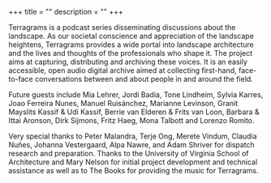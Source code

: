 +++
title = ""
description = ""
+++

Terragrams is a podcast series disseminating discussions about the landscape. As our societal conscience and appreciation of the landscape heightens, Terragrams provides a wide portal into landscape architecture and the lives and thoughts of the professionals who shape it. The project aims at capturing, distributing and archiving these voices. It is an easily accessible, open audio digital archive aimed at collecting first-hand, face-to-face conversations between and about people in and around the field.

Future guests include Mia Lehrer, Jordi Badia, Tone Lindheim, Sylvia Karres, Joao Ferreira Nunes, Manuel Ruisánchez, Marianne Levinson, Granit Mayslits Kassif & Udi Kassif, Berrie van Elderen & Frits van Loon, Barbara & Ittai Aronson, Dirk Sijmons, Fritz Haeg, Mona Talbott and Lorenzo Romito.

Very special thanks to Peter Malandra, Terje Ong, Merete Vindum, Claudia Nuñes, Johanna Vestergaard, Alpa Nawre, and Adam Shriver for dispatch research and preparation. Thanks to the University of Virginia School of Architecture and Mary Nelson for initial project development and technical assistance as well as to The Books for providing the music for Terragrams.
